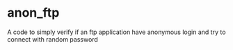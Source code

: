 # anon_ftp
A code to simply verify if an ftp application have anonymous login and try to connect with random password
